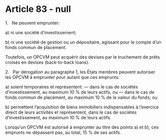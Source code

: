 # Article 83 - null


1.   Ne peuvent emprunter:

a) ni une société d’investissement;

b) ni une société de gestion ou un dépositaire, agissant pour le compte d’un fonds commun de placement.

Toutefois, un OPCVM peut acquérir des devises par le truchement de prêts croisés en devises (back-to-back loans).

2.   Par dérogation au paragraphe 1, les États membres peuvent autoriser les OPCVM à emprunter pour autant que ces emprunts:

a) soient temporaires et représentent: — dans le cas de sociétés d’investissement, au maximum 10 % de leurs actifs, ou — dans le cas de fonds commun de placement, au maximum 10 % de la valeur du fonds; ou

b) permettent l’acquisition de biens immobiliers indispensables à l’exercice direct de leurs activités et représentent, dans le cas de sociétés d’investissement, au maximum 10 % de leurs actifs.

Lorsqu’un OPCVM est autorisé à emprunter au titre des points a) et b), ces emprunts ne dépassent pas, au total, 15 % de ses actifs.
